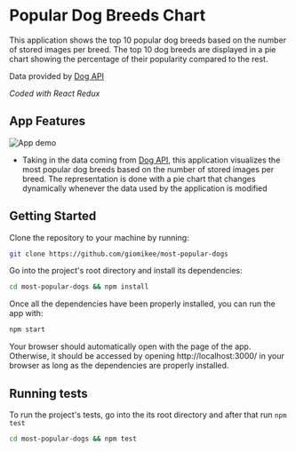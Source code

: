 # Popular Dog Breeds Chart

This application shows the top 10 popular dog breeds based on the number of stored images per breed. The top 10 dog breeds are displayed in a pie chart showing the percentage of their popularity compared to the rest.

Data provided by [Dog API](https://dog.ceo/dog-api/documentation/)

*Coded with React Redux*

## App Features
![App demo](https://i.gyazo.com/b8f0c95a63a3ba6759880d05c6beeb28.gif)
- Taking in the data coming from [Dog API](https://dog.ceo/dog-api/documentation/), this application visualizes the most popular dog breeds based on the number of stored images per breed. The representation is done with a pie chart that changes dynamically whenever the data used by the application is modified 

## Getting Started

Clone the repository to your machine by running:
```bash
git clone https://github.com/giomikee/most-popular-dogs
```

Go into the project's root directory and install its dependencies:
```bash
cd most-popular-dogs && npm install
```

Once all the dependencies have been properly installed, you can run the app with:
```bash
npm start
```

Your browser should automatically open with the page of the app. Otherwise, it should be accessed by opening http://localhost:3000/ in your browser as long as the dependencies are properly installed.

## Running tests

To run the project's tests, go into the its root directory and after that run `npm test` 
```bash
cd most-popular-dogs && npm test
```
